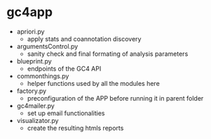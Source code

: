 # gc4app
- apriori.py
  - apply stats and coannotation discovery
- argumentsControl.py
  - sanity check and final formating of analysis parameters
- blueprint.py
  - endpoints of the GC4 API
- commonthings.py
  - helper functions used by all the modules here
- factory.py
  - preconfiguration of the APP before running it in parent folder
- gc4mailer.py
  - set up email functionalities
- visualizator.py
  - create the resulting htmls reports
